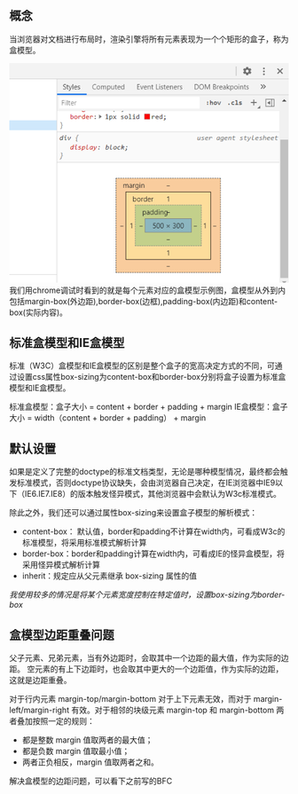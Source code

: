 ## 概念

当浏览器对文档进行布局时，渲染引擎将所有元素表现为一个个矩形的盒子，称为盒模型。

![盒模型](./images/010.png)
我们用chrome调试时看到的就是每个元素对应的盒模型示例图，盒模型从外到内包括margin-box(外边距),border-box(边框),padding-box(内边距)和content-box(实际内容)。

## 标准盒模型和IE盒模型

标准（W3C）盒模型和IE盒模型的区别是整个盒子的宽高决定方式的不同，可通过设置css属性box-sizing为content-box和border-box分别将盒子设置为标准盒模型和IE盒模型。

标准盒模型：盒子大小 = content + border + padding + margin
IE盒模型：盒子大小 = width（content + border + padding） + margin

## 默认设置

如果是定义了完整的doctype的标准文档类型，无论是哪种模型情况，最终都会触发标准模式，否则doctype协议缺失，会由浏览器自己决定，在IE浏览器中IE9以下（IE6.IE7.IE8）的版本触发怪异模式，其他浏览器中会默认为W3c标准模式。

除此之外，我们还可以通过属性box-sizing来设置盒子模型的解析模式：

- content-box： 默认值，border和padding不计算在width内，可看成W3c的标准模型，将采用标准模式解析计算
- border-box：border和padding计算在width内，可看成IE的怪异盒模型，将采用怪异模式解析计算
- inherit：规定应从父元素继承 box-sizing 属性的值

*我使用较多的情况是将某个元素宽度控制在特定值时，设置box-sizing为border-box*

## 盒模型边距重叠问题

父子元素、兄弟元素，当有外边距时，会取其中一个边距的最大值，作为实际的边距。 空元素的有上下边距时，也会取其中更大的一个边距值，作为实际的边距，这就是边距重叠。

对于行内元素 margin-top/margin-bottom 对于上下元素无效，而对于 margin-left/margin-right 有效。对于相邻的块级元素 margin-top 和 margin-bottom 两者叠加按照一定的规则：

- 都是整数 margin 值取两者的最大值；
- 都是负数 margin 值取最小值；
- 两者正负相反，margin 值取两者之和。

解决盒模型的边距问题，可以看下之前写的BFC
